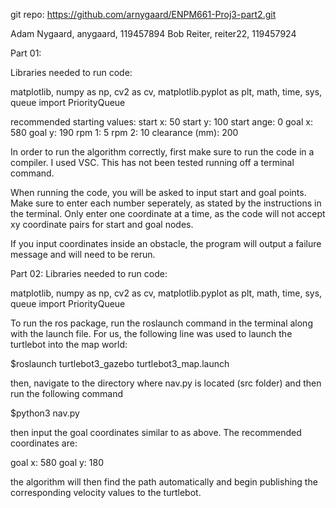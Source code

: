 git repo: https://github.com/arnygaard/ENPM661-Proj3-part2.git

Adam Nygaard, anygaard, 119457894
Bob Reiter, reiter22, 119457924

Part 01:

Libraries needed to run code:

matplotlib, numpy as np, cv2 as cv, matplotlib.pyplot as plt, math, time, sys, queue import PriorityQueue

recommended starting values:
start x: 50
start y: 100
start ange: 0
goal x: 580
goal y: 190
rpm 1: 5
rpm 2: 10
clearance (mm): 200

In order to run the algorithm correctly, first make sure to run the code in a compiler. I used VSC. This has not been tested running off a terminal command.

When running the code, you will be asked to input start and goal points. Make sure to enter each number seperately, as stated by the instructions in the terminal. Only enter one coordinate at a time, as the code will not accept xy coordinate pairs for start and goal nodes.

If you input coordinates inside an obstacle, the program will output a failure message and will need to be rerun.


Part 02:
Libraries needed to run code:

matplotlib, numpy as np, cv2 as cv, matplotlib.pyplot as plt, math, time, sys, queue import PriorityQueue

To run the ros package, run the roslaunch command in the terminal along with the launch file. For us, the following line was used to launch the turtlebot into the map world:

$roslaunch turtlebot3_gazebo turtlebot3_map.launch

then, navigate to the directory where nav.py is located (src folder) and then run the following command

$python3 nav.py

then input the goal coordinates similar to as above. The recommended coordinates are:

goal x: 580
goal y: 180

the algorithm will then find the path automatically and begin publishing the corresponding velocity values to the turtlebot.